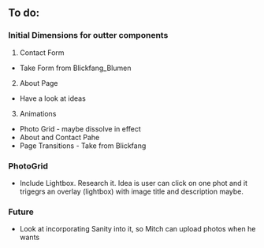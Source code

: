 ## To do:

### Initial Dimensions for outter components

1. Contact Form

-   Take Form from Blickfang_Blumen

2. About Page

-   Have a look at ideas

3. Animations

-   Photo Grid - maybe dissolve in effect
-   About and Contact Pahe
-   Page Transitions - Take from Blickfang

### PhotoGrid

-   Include Lightbox. Research it. Idea is user can click on one phot and it trigegrs an overlay (lightbox) with image title and description maybe.

### Future

-   Look at incorporating Sanity into it, so Mitch can upload photos when he wants
